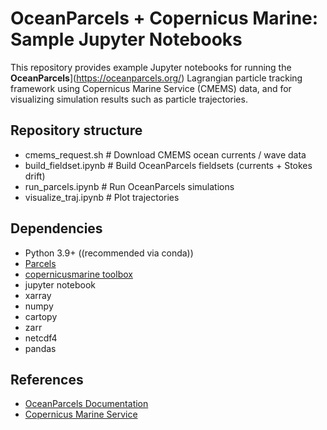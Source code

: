 # OceanParcels + Copernicus Marine: Sample Jupyter Notebooks

This repository provides example Jupyter notebooks for running the **OceanParcels**](https://oceanparcels.org/) Lagrangian particle tracking framework using Copernicus Marine Service (CMEMS) data, and for visualizing simulation results such as particle trajectories.

## Repository structure
- cmems_request.sh    # Download CMEMS ocean currents / wave data
- build_fieldset.ipynb         # Build OceanParcels fieldsets (currents + Stokes drift)
- run_parcels.ipynb            # Run OceanParcels simulations
- visualize_traj.ipynb         # Plot trajectories

## Dependencies

- Python 3.9+ ((recommended via conda))
- [Parcels](https://oceanparcels.org/)
- [copernicusmarine toolbox](https://help.marine.copernicus.eu/en/articles/7949409-copernicus-marine-toolbox-introduction)
- jupyter notebook
- xarray
- numpy
- cartopy
- zarr
- netcdf4 
- pandas

## References

- [OceanParcels Documentation](https://oceanparcels.org/)
- [Copernicus Marine Service](https://marine.copernicus.eu/)
